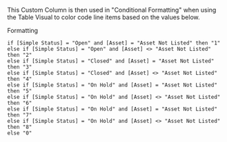This Custom Column is then used in "Conditional Formatting" when using the Table Visual to color code line items based on the values below.

Formatting
```
if [Simple Status] = "Open" and [Asset] = "Asset Not Listed" then "1"
else if [Simple Status] = "Open" and [Asset] <> "Asset Not Listed" then "2"
else if [Simple Status] = "Closed" and [Asset] = "Asset Not Listed" then "3"
else if [Simple Status] = "Closed" and [Asset] <> "Asset Not Listed" then "4"
else if [Simple Status] = "On Hold" and [Asset] = "Asset Not Listed" then "5"
else if [Simple Status] = "On Hold" and [Asset] <> "Asset Not Listed" then "6"
else if [Simple Status] = "On Hold" and [Asset] = "Asset Not Listed" then "7"
else if [Simple Status] = "On Hold" and [Asset] <> "Asset Not Listed" then "8"
else "0"
```

```
```
